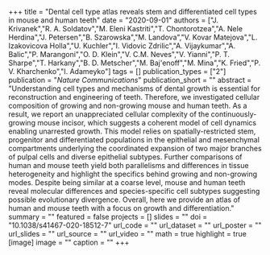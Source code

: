 +++
title = "Dental cell type atlas reveals stem and differentiated cell types in mouse and human teeth"
date = "2020-09-01"
authors = ["J. Krivanek","R. A. Soldatov","M. Eleni Kastriti","T. Chontorotzea","A. Nele Herdina","J. Petersen","B. Szarowska","M. Landova","V. Kovar Matejova","L. Izakovicova Holla","U. Kuchler","I. Vidovic Zdrilic","A. Vijaykumar","A. Balic","P. Marangoni","O. D. Klein","V. C.M. Neves","V. Yianni","P. T. Sharpe","T. Harkany","B. D. Metscher","M. Baj'enoff","M. Mina","K. Fried","P. V. Kharchenko","I. Adameyko"]
tags = []
publication_types = ["2"]
publication = "_Nature Communications_"
publication_short = ""
abstract = "Understanding cell types and mechanisms of dental growth is essential for reconstruction and engineering of teeth. Therefore, we investigated cellular composition of growing and non-growing mouse and human teeth. As a result, we report an unappreciated cellular complexity of the continuously-growing mouse incisor, which suggests a coherent model of cell dynamics enabling unarrested growth. This model relies on spatially-restricted stem, progenitor and differentiated populations in the epithelial and mesenchymal compartments underlying the coordinated expansion of two major branches of pulpal cells and diverse epithelial subtypes. Further comparisons of human and mouse teeth yield both parallelisms and differences in tissue heterogeneity and highlight the specifics behind growing and non-growing modes. Despite being similar at a coarse level, mouse and human teeth reveal molecular differences and species-specific cell subtypes suggesting possible evolutionary divergence. Overall, here we provide an atlas of human and mouse teeth with a focus on growth and differentiation."
summary = ""
featured = false
projects = []
slides = ""
doi = "10.1038/s41467-020-18512-7"
url_code = ""
url_dataset = ""
url_poster = ""
url_slides = ""
url_source = ""
url_video = ""
math = true
highlight = true
[image]
image = ""
caption = ""
+++

